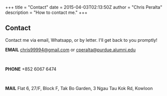 +++
title = "Contact"
date = 2015-04-03T02:13:50Z
author = "Chris Peralta"
description = "How to contact me."
+++

## Contact

Contact me via email, Whatsapp, or by letter. I'll get back to you promptly!


**EMAIL**   chris99994@gmail.com or cperalta@purdue.alumni.edu
            
<br>

**PHONE**   +852 6067 6474

<br>

**MAIL**    Flat 6, 27/F, Block F, 
            Tak Bo Garden, 
            3 Ngau Tau Kok Rd, Kowloon